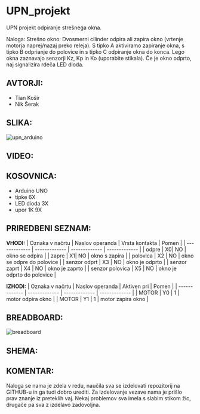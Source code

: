 # UPN_projekt
UPN projekt odpiranje strešnega okna.

Naloga:
Strešno okno: Dvosmerni cilinder odpira ali zapira okno (vrtenje motorja naprej/nazaj preko releja). S tipko A aktiviramo zapiranje okna, s tipko B odprianje do polovice in s tipko C odpiranje okna do konca. Lego okna zaznavajo senzorji Kz, Kp in Ko (uporabite stikala). Če je okno odprto, naj signalizira rdeča LED dioda. 

**AVTORJI:** <br />
-
- Tian Košir <br />
- Nik Šerak 

**SLIKA:**
-
![upn_arduino](https://user-images.githubusercontent.com/81773870/168566014-0947f9c1-e8e5-4175-a556-dc3c78b3b1c1.jpeg)


**VIDEO:**
-





**KOSOVNICA:**
-
- Arduino UNO
- tipke 6X
- LED dioda 3X
- upor 1K 9X

**PRIREDBENI SEZNAM:**
-
**VHODI:**
| Oznaka v načrtu  | Naslov operanda | Vrsta kontakta  | Pomen |
| ------------- | ------------- | ------------- | ------------- |
| odpre  | X0| NO  | okno se odpira  |
| zapre  | X1| NO   | okno s zapira  |
| polovica  | X2  | NO    | okno se odpre do polovice  |
| senzor odprt  | X3 | NO    | okno je odprto  |
| senzor zaprt  | X4  | NO    | okno je zaprto  |
| senzor polovica  | X5  | NO    | okno je odprto do polovice  |

**IZHODI:**
| Oznaka v načrtu | Naslov operanda | Aktiven pri  | Pomen |
| ------------- | ------------- | ------------- | ------------- |
| MOTOR  | Y0  | 1  | motor odpira okno  |
| MOTOR  | Y1  | 1  | motor zapira okno  |


**BREADBOARD:**
-
![breadboard](https://user-images.githubusercontent.com/81773870/169004270-a67fd588-2fab-4737-9566-4691f17a72ba.png)


**SHEMA:**
-


**KOMENTAR:**
-
Naloga se nama je zdela v redu, naučila sva se izdelovati repozitorij na GITHUB-u in ga tudi dobro urediti. Za izdelovanje vezave nama je prišlo prav znanje iz preteklih vaj. Nekaj problemov sva imela s slabim stikom žic, drugače pa sva z izdelavo zadovoljna.
